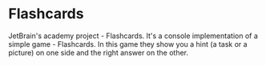 # Flashcards
JetBrain's academy project - Flashcards. It's a console implementation of a simple game - Flashcards. In this game they show you a hint (a task or a picture) on one side and the right answer on the other.
